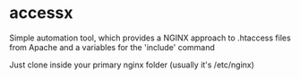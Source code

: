 # accessx
Simple automation tool, which provides a NGINX approach to .htaccess files from Apache and a variables for the 'include' command

Just clone inside your primary nginx folder (usually it's /etc/nginx)
